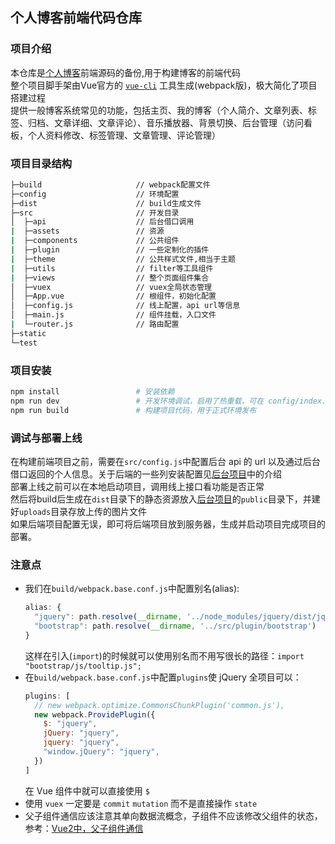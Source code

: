 ## 个人博客前端代码仓库

### 项目介绍
本仓库是[个人博客](https:blog.chenteng.me)前端源码的备份,用于构建博客的前端代码   
整个项目脚手架由Vue官方的 [`vue-cli`](https://github.com/vuejs/vue-cli) 工具生成(webpack版)，极大简化了项目搭建过程  
提供一般博客系统常见的功能，包括主页、我的博客（个人简介、文章列表、标签、归档、文章详细、文章评论）、音乐播放器、背景切换、后台管理（访问看板，个人资料修改、标签管理、文章管理、评论管理）

### 项目目录结构
```bash
├─build                     // webpack配置文件
├─config                    // 环境配置
├─dist                      // build生成文件
├─src                       // 开发目录
│  ├─api                    // 后台借口调用
|  ├─assets                 // 资源
|  ├─components             // 公共组件
|  ├─plugin                 // 一些定制化的插件
|  ├─theme                  // 公共样式文件,相当于主题
|  ├─utils                  // filter等工具组件
|  ├─views                  // 整个页面组件集合
│  ├─vuex                   // vuex全局状态管理
│  ├─App.vue                // 根组件，初始化配置
│  ├─config.js              // 线上配置，api url等信息
│  ├─main.js                // 组件挂载，入口文件
|  └─router.js              // 路由配置
├─static
└─test
```

### 项目安装
```bash
npm install                 # 安装依赖
npm run dev                 # 开发环境调试，启用了热重载，可在 config/index.js 中配置端口
npm run build               # 构建项目代码，用于正式环境发布
```

### 调试与部署上线
在构建前端项目之前，需要在`src/config.js`中配置后台 api 的 url 以及通过后台借口返回的个人信息。关于后端的一些列安装配置见[后台项目](https://github.com/DOTA2mm/blog-backend)中的介绍  
部署上线之前可以在本地启动项目，调用线上接口看功能是否正常  
然后将build后生成在`dist`目录下的静态资源放入[后台项目](https://github.com/DOTA2mm/blog-backend)的`public`目录下，并建好`uploads`目录存放上传的图片文件  
如果后端项目配置无误，即可将后端项目放到服务器，生成并启动项目完成项目的部署。  

### 注意点
- 我们在`build/webpack.base.conf.js`中配置别名(alias):
  ```js
  alias: {
    "jquery": path.resolve(__dirname, '../node_modules/jquery/dist/jquery.slim.min.js'),//插件位置
    "bootstrap": path.resolve(__dirname, '../src/plugin/bootstrap')
  }
  ```
  这样在引入(`import`)的时候就可以使用别名而不用写很长的路径：`import "bootstrap/js/tooltip.js";`
- 在`build/webpack.base.conf.js`中配置`plugins`使 jQuery 全项目可以：
  ```js
  plugins: [
    // new webpack.optimize.CommonsChunkPlugin('common.js'),
    new webpack.ProvidePlugin({
      $: "jquery",
      jQuery: "jquery",
      jquery: "jquery",
      "window.jQuery": "jquery",
    })
  ]
  ```
  在 Vue 组件中就可以直接使用 `$`
- 使用 `vuex` 一定要是 `commit` `mutation` 而不是直接操作 `state`
- 父子组件通信应该注意其单向数据流概念，子组件不应该修改父组件的状态，参考：[Vue2中，父子组件通信](http://blog.chenteng.me/article/58f4eef77beb540f3006340e)